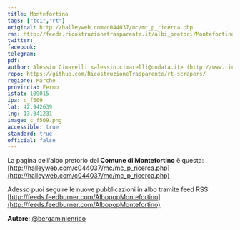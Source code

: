 ```yaml
---
title: Montefortino
tags: ["tci","rt"]
original: http://halleyweb.com/c044037/mc/mc_p_ricerca.php
rss: http://feeds.ricostruzionetrasparente.it/albi_pretori/Montefortino_feed.xml
twitter: 
facebook: 
telegram: 
pdf: 
author: Alessio Cimarelli <alessio.cimarelli@ondata.it> (http://www.ricostruzionetrasparente.it)
repo: https://github.com/RicostruzioneTrasparente/rt-scrapers/
regione: Marche
provincia: Fermo
istat: 109015
ipa: c_f509
lat: 42.942639
lng: 13.341231
image: c_f509.png
accessible: true
standard: true
official: false
---
```


La pagina dell'albo pretorio del **Comune di Montefortino** è questa: [http://halleyweb.com/c044037/mc/mc_p_ricerca.php](http://halleyweb.com/c044037/mc/mc_p_ricerca.php)

Adesso puoi seguire le nuove pubblicazioni in albo tramite feed RSS: [http://feeds.feedburner.com/AlbopopMontefortino](http://feeds.feedburner.com/AlbopopMontefortino)


**Autore**: [@bergaminienrico](https://twitter.com/bergaminienrico)
